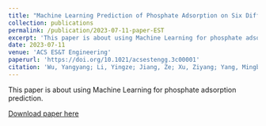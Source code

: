 ```yaml
---
title: "Machine Learning Prediction of Phosphate Adsorption on Six Different Metal-Containing Adsorbents"
collection: publications
permalink: /publication/2023-07-11-paper-EST
excerpt: 'This paper is about using Machine Learning for phosphate adsorption prediction.'
date: 2023-07-11
venue: 'ACS ES&T Engineering'
paperurl: 'https://doi.org/10.1021/acsestengg.3c00001'
citation: 'Wu, Yangyang; Li, Yingze; Jiang, Ze; Xu, Ziyang; Yang, Mingbao; Ding, Jiahui; Zhang, Changyong. (2023). "Machine Learning Prediction of Phosphate Adsorption on Six Different Metal-Containing Adsorbents." <i>ACS ES&T Engineering</i>, acsestengg.3c00001.'
---
```


This paper is about using Machine Learning for phosphate adsorption prediction.

[Download paper here](http://fmh1art.github.io/files/Jiang-EST-2023.pdf)

